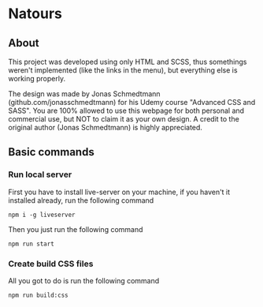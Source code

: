 # Natours

## About

This project was developed using only HTML and SCSS, thus somethings weren't implemented (like the links in the menu), but everything else is working properly.

The design was made by Jonas Schmedtmann (github.com/jonasschmedtmann) for his Udemy course "Advanced CSS and SASS". You are 100% allowed to use this webpage for both personal and commercial use, but NOT to claim it as your own design. A credit to the original author (Jonas Schmedtmann) is highly appreciated.

## Basic commands


### Run local server

First you have to install live-server on your machine, if you haven't it installed already, run the following command

`npm i -g liveserver`

Then you just run the following command

`npm run start`

### Create build CSS files

All you got to do is run the following command

`npm run build:css`
